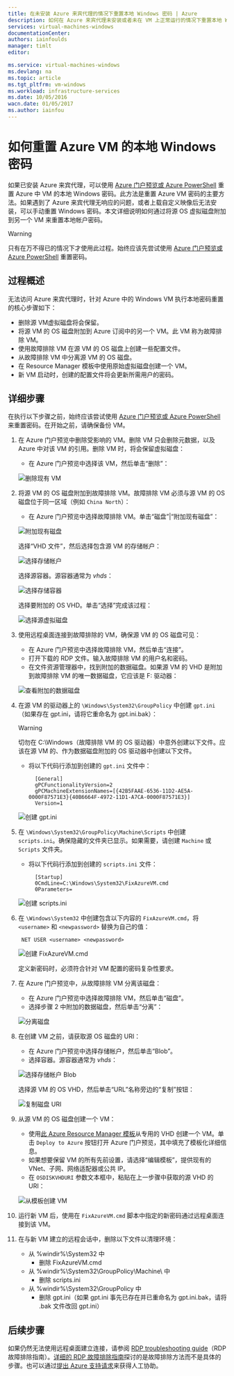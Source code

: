 ```yaml
---
title: 在未安装 Azure 来宾代理的情况下重置本地 Windows 密码 | Azure
description: 如何在 Azure 来宾代理未安装或者未在 VM 上正常运行的情况下重置本地 Windows 用户帐户密码
services: virtual-machines-windows
documentationCenter: 
authors: iainfoulds
manager: timlt
editor: 

ms.service: virtual-machines-windows
ms.devlang: na
ms.topic: article
ms.tgt_pltfrm: vm-windows
ms.workload: infrastructure-services
ms.date: 10/05/2016
wacn.date: 01/05/2017
ms.author: iainfou
---
```


# 如何重置 Azure VM 的本地 Windows 密码
如果已安装 Azure 来宾代理，可以使用 [Azure 门户预览或 Azure PowerShell](./virtual-machines-windows-reset-rdp.md) 重置 Azure 中 VM 的本地 Windows 密码。此方法是重置 Azure VM 密码的主要方法。如果遇到了 Azure 来宾代理无响应的问题，或者上载自定义映像后无法安装，可以手动重置 Windows 密码。本文详细说明如何通过将源 OS 虚拟磁盘附加到另一个 VM 来重置本地帐户密码。

> [!WARNING]
> 只有在万不得已的情况下才使用此过程。始终应该先尝试使用 [Azure 门户预览或 Azure PowerShell](./virtual-machines-windows-reset-rdp.md) 重置密码。

## 过程概述
无法访问 Azure 来宾代理时，针对 Azure 中的 Windows VM 执行本地密码重置的核心步骤如下：

- 删除源 VM虚拟磁盘将会保留。
- 将源 VM 的 OS 磁盘附加到 Azure 订阅中的另一个 VM。此 VM 称为故障排除 VM。
- 使用故障排除 VM 在源 VM 的 OS 磁盘上创建一些配置文件。
- 从故障排除 VM 中分离源 VM 的 OS 磁盘。
- 在 Resource Manager 模板中使用原始虚拟磁盘创建一个 VM。
- 新 VM 启动时，创建的配置文件将会更新所需用户的密码。

## 详细步骤
在执行以下步骤之前，始终应该尝试使用 [Azure 门户预览或 Azure PowerShell](./virtual-machines-windows-reset-rdp.md) 来重置密码。在开始之前，请确保备份 VM。

1. 在 Azure 门户预览中删除受影响的 VM。删除 VM 只会删除元数据，以及 Azure 中对该 VM 的引用。删除 VM 时，将会保留虚拟磁盘：

    - 在 Azure 门户预览中选择该 VM，然后单击“删除”：

    ![删除现有 VM](./media/virtual-machines-windows-reset-local-password-without-guest-agent/delete_vm.png)  

2. 将源 VM 的 OS 磁盘附加到故障排除 VM。故障排除 VM 必须与源 VM 的 OS 磁盘位于同一区域（例如 `China North`）：

    - 在 Azure 门户预览中选择故障排除 VM。单击“磁盘”|“附加现有磁盘”：

    ![附加现有磁盘](./media/virtual-machines-windows-reset-local-password-without-guest-agent/disks_attach_existing.png)  

    选择“VHD 文件”，然后选择包含源 VM 的存储帐户：

    ![选择存储帐户](./media/virtual-machines-windows-reset-local-password-without-guest-agent/disks_select_storageaccount.PNG)  

    选择源容器。源容器通常为 *vhds*：

    ![选择存储容器](./media/virtual-machines-windows-reset-local-password-without-guest-agent/disks_select_container.png)  

    选择要附加的 OS VHD。单击“选择”完成该过程：

    ![选择源虚拟磁盘](./media/virtual-machines-windows-reset-local-password-without-guest-agent/disks_select_source_vhd.png)  

3. 使用远程桌面连接到故障排除的 VM，确保源 VM 的 OS 磁盘可见：

    - 在 Azure 门户预览中选择故障排除 VM，然后单击“连接”。
    - 打开下载的 RDP 文件。输入故障排除 VM 的用户名和密码。
    - 在文件资源管理器中，找到附加的数据磁盘。如果源 VM 的 VHD 是附加到故障排除 VM 的唯一数据磁盘，它应该是 F: 驱动器：

    ![查看附加的数据磁盘](./media/virtual-machines-windows-reset-local-password-without-guest-agent/troubleshooting_vm_fileexplorer.png)  

4. 在源 VM 的驱动器上的 `\Windows\System32\GroupPolicy` 中创建 `gpt.ini`（如果存在 gpt.ini，请将它重命名为 gpt.ini.bak）：

    > [!WARNING]
    > 切勿在 C:\\Windows（故障排除 VM 的 OS 驱动器）中意外创建以下文件。应该在源 VM 的、作为数据磁盘附加的 OS 驱动器中创建以下文件。

    - 将以下代码行添加到创建的 `gpt.ini` 文件中：

            [General]
            gPCFunctionalityVersion=2
            gPCMachineExtensionNames=[{42B5FAAE-6536-11D2-AE5A-0000F87571E3}{40B6664F-4972-11D1-A7CA-0000F87571E3}]
            Version=1

    ![创建 gpt.ini](./media/virtual-machines-windows-reset-local-password-without-guest-agent/create_gpt_ini.png)  

5. 在 `\Windows\System32\GroupPolicy\Machine\Scripts` 中创建 `scripts.ini`。确保隐藏的文件夹已显示。如果需要，请创建 `Machine` 或 `Scripts` 文件夹。

    - 将以下代码行添加到创建的 `scripts.ini` 文件：

            [Startup]
            0CmdLine=C:\Windows\System32\FixAzureVM.cmd
            0Parameters=

    ![创建 scripts.ini](./media/virtual-machines-windows-reset-local-password-without-guest-agent/create_scripts_ini.png)  

6. 在 `\Windows\System32` 中创建包含以下内容的 `FixAzureVM.cmd`，将 `<username>` 和 `<newpassword>` 替换为自己的值：

        NET USER <username> <newpassword>

    ![创建 FixAzureVM.cmd](./media/virtual-machines-windows-reset-local-password-without-guest-agent/create_fixazure_cmd.png)  

    定义新密码时，必须符合针对 VM 配置的密码复杂性要求。

7. 在 Azure 门户预览中，从故障排除 VM 分离该磁盘：

    - 在 Azure 门户预览中选择故障排除 VM，然后单击“磁盘”。
    - 选择步骤 2 中附加的数据磁盘，然后单击“分离”：

    ![分离磁盘](./media/virtual-machines-windows-reset-local-password-without-guest-agent/detach_disk.png)  

8. 在创建 VM 之前，请获取源 OS 磁盘的 URI：

    - 在 Azure 门户预览中选择存储帐户，然后单击“Blob”。
    - 选择容器。源容器通常为 *vhds*：

    ![选择存储帐户 Blob](./media/virtual-machines-windows-reset-local-password-without-guest-agent/select_storage_details.png)  

    选择源 VM 的 OS VHD，然后单击“URL”名称旁边的“复制”按钮：

    ![复制磁盘 URI](./media/virtual-machines-windows-reset-local-password-without-guest-agent/copy_source_vhd_uri.png)  

9. 从源 VM 的 OS 磁盘创建一个 VM：

    - 使用[此 Azure Resource Manager 模板](https://github.com/Azure/azure-quickstart-templates/tree/master/201-vm-specialized-vhd)从专用的 VHD 创建一个 VM。单击 `Deploy to Azure` 按钮打开 Azure 门户预览，其中填充了模板化详细信息。
    - 如果想要保留 VM 的所有先前设置，请选择“编辑模板”，提供现有的 VNet、子网、网络适配器或公共 IP。
    - 在 `OSDISKVHDURI` 参数文本框中，粘贴在上一步骤中获取的源 VHD 的 URI：

    ![从模板创建 VM](./media/virtual-machines-windows-reset-local-password-without-guest-agent/create_new_vm_from_template.png)  

10. 运行新 VM 后，使用在 `FixAzureVM.cmd` 脚本中指定的新密码通过远程桌面连接到该 VM。

11. 在与新 VM 建立的远程会话中，删除以下文件以清理环境：

    - 从 %windir%\\System32 中
        - 删除 FixAzureVM.cmd
    - 从 %windir%\\System32\\GroupPolicy\\Machine\\ 中
        - 删除 scripts.ini
    - 从 %windir%\\System32\\GroupPolicy 中
        - 删除 gpt.ini（如果 gpt.ini 事先已存在并已重命名为 gpt.ini.bak，请将 .bak 文件改回 gpt.ini）

## 后续步骤
如果仍然无法使用远程桌面建立连接，请参阅 [RDP troubleshooting guide](./virtual-machines-windows-troubleshoot-rdp-connection.md)（RDP 故障排除指南）。[详细的 RDP 故障排除指南](./virtual-machines-windows-detailed-troubleshoot-rdp.md)探讨的是故障排除方法而不是具体的步骤。也可以通过[提出 Azure 支持请求](https://www.azure.cn/support/contact/)来获得人工协助。

<!---HONumber=Mooncake_1114_2016-->